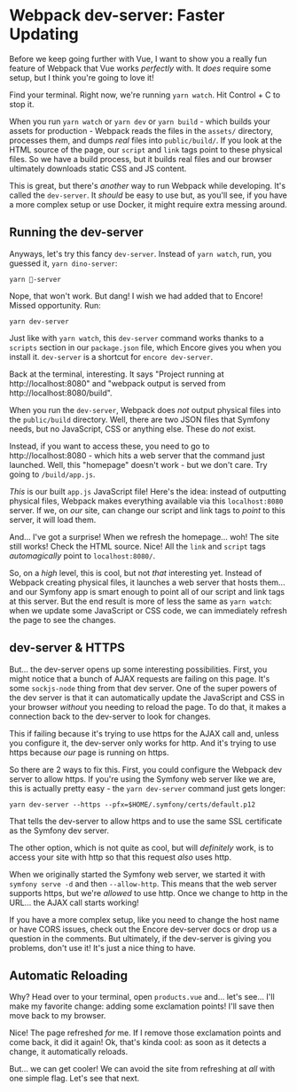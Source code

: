 # Webpack dev-server: Faster Updating

Before we keep going further with Vue, I want to show you a really fun feature
of Webpack that Vue works *perfectly* with. It *does* require some setup, but
I think you're going to love it!

Find your terminal. Right now, we're running `yarn watch`. Hit Control + C to
stop it.

When you run `yarn watch` or `yarn dev` or `yarn build` - which builds your
assets for production - Webpack reads the files in the `assets/` directory,
processes them, and dumps *real* files into `public/build/`. If you look at the
HTML source of the page, our `script` and `link` tags point to these physical
files. So we have a build process, but it builds real files and our browser
ultimately downloads static CSS and JS content.

This is great, but there's *another* way to run Webpack while developing. It's
called the `dev-server`. It *should* be easy to use but, as you'll see, if you
have a more complex setup or use Docker, it might require extra messing around.

## Running the dev-server

Anyways, let's try this fancy `dev-server`. Instead of `yarn watch`, run, you
guessed it, `yarn dino-server`:

```terminal-silent
yarn 🦖-server
```

Nope, that won't work. But dang! I wish we had added that to Encore! Missed
opportunity. Run:

```terminal
yarn dev-server
```

Just like with `yarn watch`, this `dev-server` command works thanks to a
`scripts` section in our `package.json` file, which Encore gives you when
you install it. `dev-server` is a shortcut for `encore dev-server`.

Back at the terminal, interesting. It says "Project running at http://localhost:8080"
and "webpack output is served from http://localhost:8080/build".

When you run the `dev-server`, Webpack does *not* output physical files into the
`public/build` directory. Well, there are two JSON files that Symfony needs, but
no JavaScript, CSS or anything else. These do *not* exist.

Instead, if you want to access these, you need to go to
http://localhost:8080 - which hits a web server that the command just launched.
Well, this "homepage" doesn't work - but we don't care. Try going to `/build/app.js`.

*This* is our built `app.js` JavaScript file! Here's the idea: instead of outputting
physical files, Webpack makes everything available via this `localhost:8080` server.
If we, on *our* site, can change our script and link tags to *point* to this server,
it will load them.

And... I've got a surprise! When we refresh the homepage... woh! The site still
works! Check the HTML source. Nice! All the `link` and `script` tags *automagically*
point to `localhost:8080/`.

So, on a *high* level, this is cool, but not *that* interesting yet. Instead of
Webpack creating physical files, it launches a web server that hosts them... and
our Symfony app is smart enough to point all of our script and link tags at this
server. But the end result is more of less the same as `yarn watch`: when we
update some JavaScript or CSS code, we can immediately refresh the page to see
the changes.

## dev-server & HTTPS

But... the dev-server opens up some interesting possibilities. First, you might
notice that a bunch of AJAX requests are failing on this page. It's some
`sockjs-node` thing from that dev server. One of the super powers of the dev
server is that it can automatically update the JavaScript and CSS in your browser
*without* you needing to reload the page. To do that, it makes a connection back
to the dev-server to look for changes.

This if failing because it's trying to use https for the AJAX call and, unless
you configure it, the dev-server only works for http. And it's trying to use https
because *our* page is running on https.

So there are 2 ways to fix this. First, you could configure the Webpack dev server
to allow https. If you're using the Symfony web server like we are, this is
actually pretty easy - the `yarn dev-server` command just gets longer:

```terminal-silent
yarn dev-server --https --pfx=$HOME/.symfony/certs/default.p12
```

That tells the dev-server to allow https and to use the same SSL certificate
as the Symfony dev server.

The other option, which is not quite as cool, but will *definitely* work, is to
access your site with http so that this request *also* uses http.

When we originally started the Symfony web server, we started it
with `symfony serve -d` and then `--allow-http`. This means that the web server
supports https, but we're *allowed* to use http. Once we change to http in the
URL... the AJAX call starts working!

If you have a more complex setup, like you need to change the host name or have
CORS issues, check out the Encore dev-server docs or drop us a question in the
comments. But ultimately, if the dev-server is giving you problems, don't use it!
It's just a nice thing to have.

## Automatic Reloading

Why? Head over to your terminal, open `products.vue` and... let's see... I'll
make my favorite change: adding some exclamation points! I'll save then move back
to my browser.

Nice! The page refreshed *for* me. If I remove those exclamation points and come
back, it did it again! Ok, that's kinda cool: as soon as it detects a change,
it automatically reloads.

But... we can get cooler! We can avoid the site from refreshing at *all* with one
simple flag. Let's see that next.
